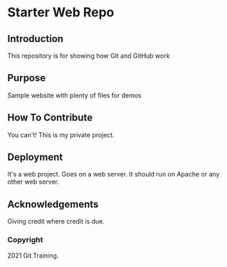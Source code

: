 # Starter Web Repo

## Introduction

This repository is for showing how Git and GitHub work

## Purpose

Sample website with plenty of files for demos

## How To Contribute

You can't! This is my private project.

## Deployment

It's a web project. Goes on a web server.
It should run on Apache or any other web server.

## Acknowledgements

Giving credit where credit is due.

### Copyright

2021 Git.Training.

